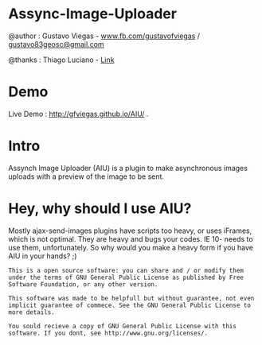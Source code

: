   Assync-Image-Uploader
=======================================================================================================================

  @author : Gustavo Viegas - www.fb.com/gustavofviegas / gustavo83geosc@gmail.com

  @thanks : Thiago Luciano - [Link](github.com/tluciano)

Demo
=======================================================================================================================

Live Demo : http://gfviegas.github.io/AIU/ .

Intro
====================================================================================

Assynch Image Uploader (AIU) is a plugin to make asynchronous images uploads with a preview of the image to be sent.

Hey, why should I use AIU?
====================================================================================
Mostly ajax-send-images plugins have scripts too heavy, or uses iFrames, which is not optimal. They are heavy and bugs your codes. IE 10- needs to use them, unfortunately.
So why would you make a heavy form if you have AIU in your hands? ;)


    This is a open source software: you can share and / or modify them under the terms of GNU General Public License as published by Free Software Foundation, or any other version.

    This software was made to be helpfull but without guarantee, not even implicit guarantee of commece. See the GNU General Public License to more details.

    You sould recieve a copy of GNU General Public License with this software. If you dont, see http://www.gnu.org/licenses/.
